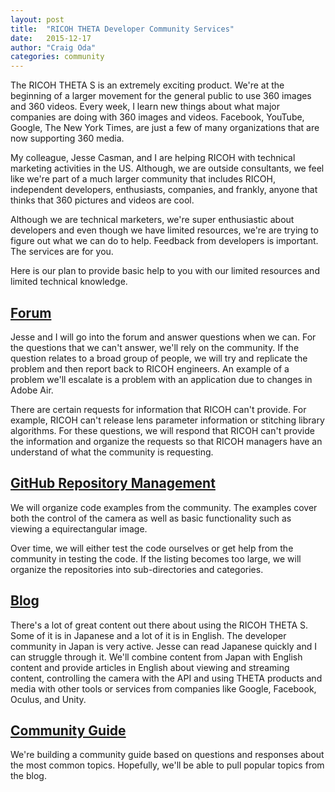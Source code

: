 ```yaml
---
layout: post
title:  "RICOH THETA Developer Community Services"
date:   2015-12-17
author: "Craig Oda"
categories: community
---
```

The RICOH THETA S is an extremely exciting product. We're at the beginning
of a larger movement for the general public to use 360 images and 360 videos.
Every week, I learn new things about what major companies are doing
with 360 images and videos. Facebook, YouTube, Google, The New York Times, are
just a few of many organizations that are now supporting 360 media.

My colleague, Jesse Casman, and I are helping RICOH with technical
marketing activities in the US. Although, we are outside consultants,
we feel like we're part of a much larger community that includes RICOH,
independent developers, enthusiasts, companies, and frankly, anyone
that thinks that 360 pictures and videos are cool.

Although we are technical marketers, we're super enthusiastic about
developers and even though we have limited resources, we're are trying
to figure out what we can do to help. Feedback from developers is important. The services
are for you.

Here is our plan to provide basic help to you with our limited resources and
limited technical knowledge.

## [Forum](https://developers.theta360.com/en/forums/)
Jesse and I will go into the forum and answer questions when  we can. For the
questions that we can't answer, we'll rely on the community. If the question
relates to a broad group of people, we will try and replicate the problem
and then report back to RICOH engineers. An example of a problem we'll
escalate is a problem with an application due to changes in Adobe Air. 

There are certain requests for information that RICOH can't provide. For example,
RICOH can't release lens parameter information or stitching library algorithms.
For these questions, we will respond that RICOH can't provide the information
and organize the requests so that RICOH managers have an understand of
what the community is requesting.

## [GitHub Repository Management](https://github.com/theta360developers)
We will organize code examples from the community. The examples cover both
the control of the camera as well as basic functionality such as viewing a
equirectangular image.

Over time, we will either test the code ourselves or get help from the community
in testing the code. If the listing becomes too large, we will organize the
repositories into sub-directories and categories.

## [Blog](http://theta360developers.github.io/blog/)
There's a lot of great content out there about using the RICOH THETA S.
Some of it is in Japanese and a lot of it is in English.
The developer community in Japan is very active. Jesse can
read Japanese quickly and
I can struggle through it. We'll combine content from Japan with
English content and provide articles in English about viewing and
streaming content, controlling the camera with the API and using
THETA products and media with other tools or services from companies
like Google, Facebook, Oculus, and Unity.

## [Community Guide](http://theta360developers.github.io/community-document/community.html)
We're building a community guide based on questions and responses about the
most common topics. Hopefully, we'll be able to pull popular topics from the blog.

